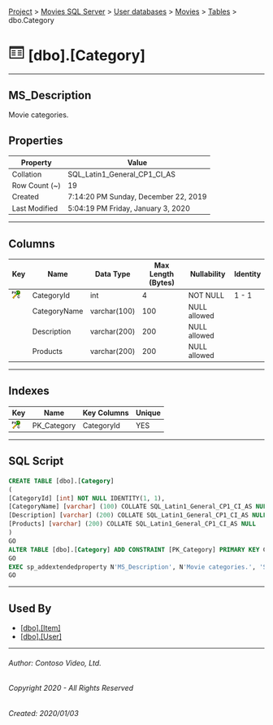 #### 

[Project](../../../../index.md) > [Movies SQL Server](../../../index.md) > [User databases](../../index.md) > [Movies](../index.md) > [Tables](Tables.md) > dbo.Category

# ![Tables](../../../../Images/Table32.png) [dbo].[Category]

---

## <a name="#description"></a>MS_Description

Movie categories.

## <a name="#properties"></a>Properties

| Property | Value |
|---|---|
| Collation | SQL_Latin1_General_CP1_CI_AS |
| Row Count (~) | 19 |
| Created | 7:14:20 PM Sunday, December 22, 2019 |
| Last Modified | 5:04:19 PM Friday, January 3, 2020 |


---

## <a name="#columns"></a>Columns

| Key | Name | Data Type | Max Length (Bytes) | Nullability | Identity |
|---|---|---|---|---|---|
| [![Cluster Primary Key PK_Category: CategoryId](../../../../Images/pkcluster.png)](#indexes) | CategoryId | int | 4 | NOT NULL | 1 - 1 |
|  | CategoryName | varchar(100) | 100 | NULL allowed |  |
|  | Description | varchar(200) | 200 | NULL allowed |  |
|  | Products | varchar(200) | 200 | NULL allowed |  |


---

## <a name="#indexes"></a>Indexes

| Key | Name | Key Columns | Unique |
|---|---|---|---|
| [![Cluster Primary Key PK_Category: CategoryId](../../../../Images/pkcluster.png)](#indexes) | PK_Category | CategoryId | YES |


---

## <a name="#sqlscript"></a>SQL Script

```sql
CREATE TABLE [dbo].[Category]
(
[CategoryId] [int] NOT NULL IDENTITY(1, 1),
[CategoryName] [varchar] (100) COLLATE SQL_Latin1_General_CP1_CI_AS NULL,
[Description] [varchar] (200) COLLATE SQL_Latin1_General_CP1_CI_AS NULL,
[Products] [varchar] (200) COLLATE SQL_Latin1_General_CP1_CI_AS NULL
)
GO
ALTER TABLE [dbo].[Category] ADD CONSTRAINT [PK_Category] PRIMARY KEY CLUSTERED  ([CategoryId])
GO
EXEC sp_addextendedproperty N'MS_Description', N'Movie categories.', 'SCHEMA', N'dbo', 'TABLE', N'Category', NULL, NULL
GO

```


---

## <a name="#usedby"></a>Used By

* [[dbo].[Item]](Item.md)
* [[dbo].[User]](User.md)


---

###### Author:  Contoso Video, Ltd.

###### Copyright 2020 - All Rights Reserved

###### Created: 2020/01/03

